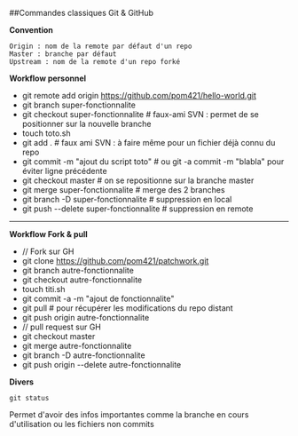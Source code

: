 ##Commandes classiques Git & GitHub

**Convention**

	Origin : nom de la remote par défaut d'un repo
	Master : branche par défaut
	Upstream : nom de la remote d'un repo forké 

**Workflow personnel**


- git remote add origin https://github.com/pom421/hello-world.git
- git branch super-fonctionnalite
- git checkout super-fonctionnalite # faux-ami SVN : permet de se positionner sur la nouvelle branche
- touch toto.sh
- git add . # faux ami SVN : à faire même pour un fichier déjà connu du repo
- git commit -m "ajout du script toto" # ou git -a commit -m "blabla" pour éviter ligne précédente
- git checkout master # on se repositionne sur la branche master
- git merge super-fonctionnalite # merge des 2 branches
- git branch -D super-fonctionnalite # suppression en local
- git push --delete super-fonctionnalite # suppression en remote


------------
**Workflow Fork & pull**

- // Fork sur GH
- git clone https://github.com/pom421/patchwork.git
- git branch autre-fonctionnalite
- git checkout autre-fonctionnalite
- touch titi.sh
- git commit -a -m "ajout de fonctionnalite"
- git pull # pour récupérer les modifications du repo distant
- git push origin autre-fonctionnalite
- // pull request sur GH
- git checkout master
- git merge autre-fonctionnalite
- git branch -D autre-fonctionnalite
- git push origin --delete autre-fonctionnalite

**Divers**

	git status

Permet d'avoir des infos importantes comme la branche en cours d'utilisation ou les fichiers non commits
